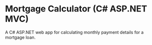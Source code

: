 # Mortgage Calculator (C# ASP.NET MVC)

A C# ASP.NET web app for calculating monthly payment details for a mortgage loan.
